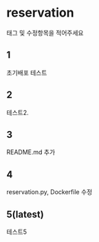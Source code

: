 # reservation

태그 및 수정항목을 적어주세요

## 1

초기배포 테스트

## 2

테스트2.

## 3

README.md 추가

## 4

reservation.py, Dockerfile 수정

## 5(latest)

테스트5
